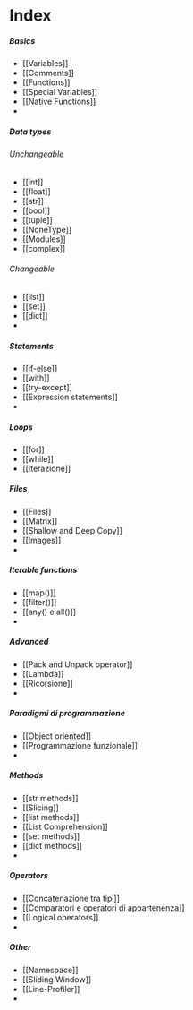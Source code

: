 # Index
##### Basics
- [[Variables]]
- [[Comments]]
- [[Functions]]
- [[Special Variables]]
- [[Native Functions]]
- 

##### Data types
###### Unchangeable
- [[int]]
- [[float]]
- [[str]]
- [[bool]]
- [[tuple]]
- [[NoneType]]
- [[Modules]]
- [[complex]]
###### Changeable
- [[list]]
- [[set]]
- [[dict]]
- 

##### Statements
- [[if-else]]
- [[with]]
- [[try-except]]
- [[Expression statements]]
- 

##### Loops
- [[for]]
- [[while]]
- [[Iterazione]]

##### Files
- [[Files]]
- [[Matrix]]
- [[Shallow and Deep Copy]]
- [[Images]]
- 

##### Iterable functions
- [[map()]]
- [[filter()]]
- [[any() e all()]]
- 

##### Advanced
- [[Pack and Unpack operator]]
- [[Lambda]]
- [[Ricorsione]]
- 

##### Paradigmi di programmazione
- [[Object oriented]]
- [[Programmazione funzionale]]
- 

##### Methods
- [[str methods]]
- [[Slicing]]
- [[list methods]]
- [[List Comprehension]]
- [[set methods]]
- [[dict methods]]
- 

##### Operators
- [[Concatenazione tra tipi]]
- [[Comparatori e operatori di appartenenza]]
- [[Logical operators]]
- 

##### Other
- [[Namespace]]
- [[Sliding Window]]
- [[Line-Profiler]]
- 